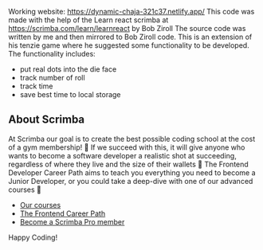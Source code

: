Working website: https://dynamic-chaja-321c37.netlify.app/
This code was made with the help of the Learn react scrimba at https://scrimba.com/learn/learnreact by Bob Ziroll
The source code was written by me and then mirrored to Bob Ziroll code. This is an extension of his tenzie game where he suggested some functionality to be developed. The functionality includes:
  + put real dots into the die face
  + track number of roll
  + track time
  + save best time to local storage

## About Scrimba

At Scrimba our goal is to create the best possible coding school at the cost of a gym membership! 💜
If we succeed with this, it will give anyone who wants to become a software developer a realistic shot at succeeding, regardless of where they live and the size of their wallets 🎉
The Frontend Developer Career Path aims to teach you everything you need to become a Junior Developer, or you could take a deep-dive with one of our advanced courses 🚀

- [Our courses](https://scrimba.com/allcourses)
- [The Frontend Career Path](https://scrimba.com/learn/frontend)
- [Become a Scrimba Pro member](https://scrimba.com/pricing)

Happy Coding!
